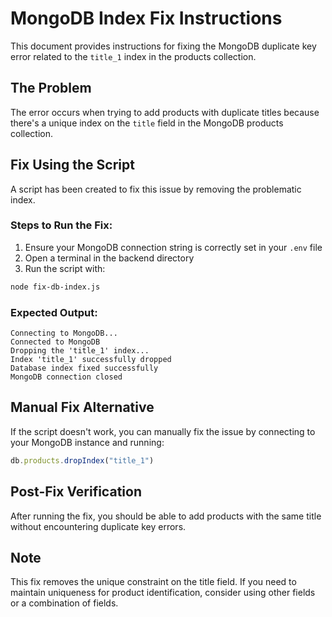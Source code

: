# MongoDB Index Fix Instructions

This document provides instructions for fixing the MongoDB duplicate key error related to the `title_1` index in the products collection.

## The Problem

The error occurs when trying to add products with duplicate titles because there's a unique index on the `title` field in the MongoDB products collection.

## Fix Using the Script

A script has been created to fix this issue by removing the problematic index.

### Steps to Run the Fix:

1. Ensure your MongoDB connection string is correctly set in your `.env` file
2. Open a terminal in the backend directory
3. Run the script with:

```bash
node fix-db-index.js
```

### Expected Output:

```
Connecting to MongoDB...
Connected to MongoDB
Dropping the 'title_1' index...
Index 'title_1' successfully dropped
Database index fixed successfully
MongoDB connection closed
```

## Manual Fix Alternative

If the script doesn't work, you can manually fix the issue by connecting to your MongoDB instance and running:

```javascript
db.products.dropIndex("title_1")
```

## Post-Fix Verification

After running the fix, you should be able to add products with the same title without encountering duplicate key errors.

## Note

This fix removes the unique constraint on the title field. If you need to maintain uniqueness for product identification, consider using other fields or a combination of fields.
